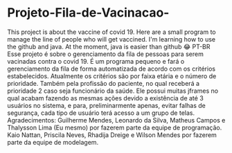# Projeto-Fila-de-Vacinacao-
This project is about the vaccine of covid 19. Here are a small program to manage the line of people who will get vaccined.
I'm learning how to use the github and java. At the moment, java is easier than github 😂
PT-BR
Esse projeto é sobre o gerenciamento da fila de pessoas para serem vacinadas contra o covid 19. É um programa pequeno e fará o gerenciamento da fila de forma automatizada
de acordo com os critérios estabelecidos. Atualmente os critérios são por faixa etária e o número de prioridade. Também pela profissão do paciente, no qual receberá a prioridade 2
caso seja funcionário da saúde.
Ele possui muitas jframes no qual acabam fazendo as mesmas ações devido a existência de até 3 usuários no sistema, e para, preliminarmente apenas, evitar falhas de segurança, 
cada tipo de usuário terá acesso a um grupo de telas.
Agradecimentos: 
Guilherme Mendes, Leonardo da Silva, Matheus Campos e Thalysson Lima (Eu mesmo) por fazerem parte da equipe de programação. 
Kaio Nattan, Priscila Neves, Rhadija Dreige e Wilson Mendes por fazerem parte da equipe de modelagem.
